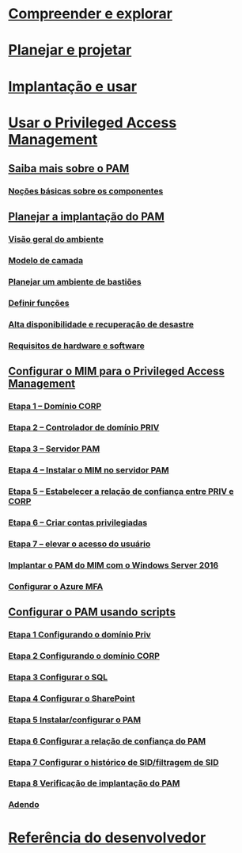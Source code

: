 
# [Compreender e explorar](/microsoft-identity-manager/understand-explore/microsoft-identity-manager-2016)

# [Planejar e projetar](/microsoft-identity-manager/plan-design/microsoft-identity-manager-2016-supported-platforms)

# [Implantação e usar](/microsoft-identity-manager/deploy-use/microsoft-identity-manager-deploy)

# [Usar o Privileged Access Management](privileged-identity-management-for-active-directory-domain-services.md)

## [Saiba mais sobre o PAM](privileged-identity-management-for-active-directory-domain-services.md)

### [Noções básicas sobre os componentes](principles-of-operation.md)

## [Planejar a implantação do PAM](environment-overview.md)

### [Visão geral do ambiente](environment-overview.md)

### [Modelo de camada](tier-model-for-partitioning-administrative-privileges.md)

### [Planejar um ambiente de bastiões](planning-bastion-environment.md)

### [Definir funções](defining-roles-for-pam.md)

### [Alta disponibilidade e recuperação de desastre](high-availability-disaster-recovery-considerations-bastion-environment.md)

### [Requisitos de hardware e software](hardware-software-requirements.md)

## [Configurar o MIM para o Privileged Access Management](configuring-mim-environment-for-pam.md)

### [Etapa 1 – Domínio CORP](step-1-prepare-corp-domain.md)

### [Etapa 2 – Controlador de domínio PRIV](step-2-prepare-priv-domain-controller.md)

### [Etapa 3 – Servidor PAM](step-3-prepare-pam-server.md)

### [Etapa 4 – Instalar o MIM no servidor PAM](step-4-install-mim-components-on-pam-server.md)

### [Etapa 5 – Estabelecer a relação de confiança entre PRIV e CORP](step-5-establish-trust-between-priv-corp-forests.md)

### [Etapa 6 – Criar contas privilegiadas](step-6-transition-group-to-pam.md)

### [Etapa 7 – elevar o acesso do usuário](step-7-elevate-user-access.md)

### [Implantar o PAM do MIM com o Windows Server 2016](deploy-pam-with-windows-server-2016.md)

### [Configurar o Azure MFA](use-azure-mfa-for-activation.md)

## [Configurar o PAM usando scripts](sp1-pam-configure-using-scripts.md)

### [Etapa 1 Configurando o domínio Priv](sp1-step1-configuring-priv-domain.md)

### [Etapa 2 Configurando o domínio CORP](sp1-step2-configuring-corp-domain.md)

### [Etapa 3 Configurar o SQL](sp1-step3-installing-configuring-sql.md)

### [Etapa 4 Configurar o SharePoint](sp1-step4-configuring-sharepoint.md)

### [Etapa 5 Instalar/configurar o PAM](sp1-step5-configuring-pam.md)

### [Etapa 6 Configurar a relação de confiança do PAM](sp1-step6-setup-pam-trust.md)

### [Etapa 7 Configurar o histórico de SID/filtragem de SID](sp1-step7-setup-sidhistory-sidfiltering.md)

### [Etapa 8 Verificação de implantação do PAM](sp1-step8-pam-deployment-verification.md)

### [Adendo](sp1-pam-deployment-addendum.md)

# [Referência do desenvolvedor](/microsoft-identity-manager/reference/microsoft-identity-manager-2016-developer-reference)
